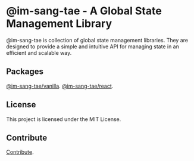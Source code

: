 # @im-sang-tae - A Global State Management Library

@im-sang-tae is collection of global state management libraries.
They are designed to provide a simple and intuitive API for managing state in an efficient and scalable way.

## Packages

[@im-sang-tae/vanilla](https://github.com/modern-agile-team/im-sang-tae/tree/develop/packages/vanilla).
[@im-sang-tae/react](https://github.com/modern-agile-team/im-sang-tae/tree/develop/packages/react).

## License

This project is licensed under the MIT License.

## Contribute

[Contribute](https://github.com/modern-agile-team/im-sang-tae/blob/master/.github/workflows/CONTRIBUTE.md).
